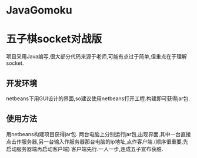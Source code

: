 # JavaGomoku

# 五子棋socket对战版

项目采用Java编写,很大部分代码来源于老师,可能有点过于简单,但重点在于理解socket.

## 开发环境

netbeans下用GUI设计的界面,so建议使用netbeans打开工程.构建即可获得jar包.

## 使用方法

用netbeans构建项目获得jar包.
两台电脑上分别运行jar包,出现界面,其中一台直接点击作服务器,另一台输入作服务器那台电脑的ip地址,点作客户端.(顺序很重要,先启动服务器端再启动客户端)
客户端先行.一人一步,连成五子宣布获胜.